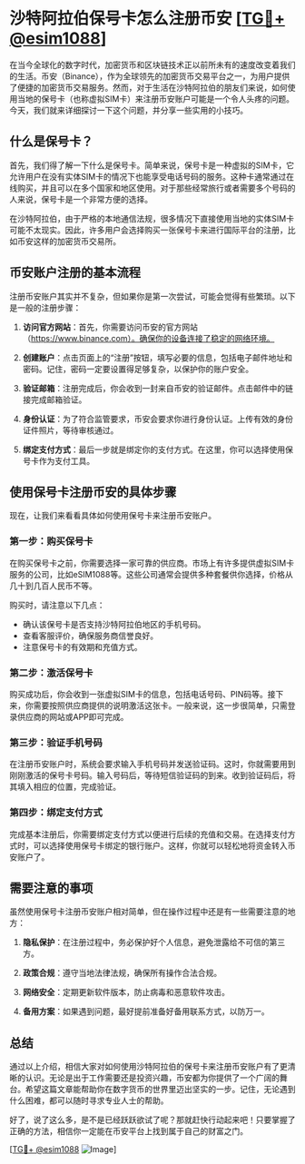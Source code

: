 # 沙特阿拉伯保号卡怎么注册币安 [[TG💪+ @esim1088](https://t.me/s/esim1088)]

在当今全球化的数字时代，加密货币和区块链技术正以前所未有的速度改变着我们的生活。币安（Binance），作为全球领先的加密货币交易平台之一，为用户提供了便捷的加密货币交易服务。然而，对于生活在沙特阿拉伯的朋友们来说，如何使用当地的保号卡（也称虚拟SIM卡）来注册币安账户可能是一个令人头疼的问题。今天，我们就来详细探讨一下这个问题，并分享一些实用的小技巧。

## 什么是保号卡？

首先，我们得了解一下什么是保号卡。简单来说，保号卡是一种虚拟的SIM卡，它允许用户在没有实体SIM卡的情况下也能享受电话号码的服务。这种卡通常通过在线购买，并且可以在多个国家和地区使用。对于那些经常旅行或者需要多个号码的人来说，保号卡是一个非常方便的选择。

在沙特阿拉伯，由于严格的本地通信法规，很多情况下直接使用当地的实体SIM卡可能不太现实。因此，许多用户会选择购买一张保号卡来进行国际平台的注册，比如币安这样的加密货币交易所。

## 币安账户注册的基本流程

注册币安账户其实并不复杂，但如果你是第一次尝试，可能会觉得有些繁琐。以下是一般的注册步骤：

1. **访问官方网站**：首先，你需要访问币安的官方网站（https://www.binance.com）。确保你的设备连接了稳定的网络环境。

2. **创建账户**：点击页面上的“注册”按钮，填写必要的信息，包括电子邮件地址和密码。记住，密码一定要设置得足够复杂，以保护你的账户安全。

3. **验证邮箱**：注册完成后，你会收到一封来自币安的验证邮件。点击邮件中的链接完成邮箱验证。

4. **身份认证**：为了符合监管要求，币安会要求你进行身份认证。上传有效的身份证件照片，等待审核通过。

5. **绑定支付方式**：最后一步就是绑定你的支付方式。在这里，你可以选择使用保号卡作为支付工具。

## 使用保号卡注册币安的具体步骤

现在，让我们来看看具体如何使用保号卡来注册币安账户。

### 第一步：购买保号卡

在购买保号卡之前，你需要选择一家可靠的供应商。市场上有许多提供虚拟SIM卡服务的公司，比如eSIM1088等。这些公司通常会提供多种套餐供你选择，价格从几十到几百人民币不等。

购买时，请注意以下几点：
- 确认该保号卡是否支持沙特阿拉伯地区的手机号码。
- 查看客服评价，确保服务商信誉良好。
- 注意保号卡的有效期和充值方式。

### 第二步：激活保号卡

购买成功后，你会收到一张虚拟SIM卡的信息，包括电话号码、PIN码等。接下来，你需要按照供应商提供的说明激活这张卡。一般来说，这一步很简单，只需登录供应商的网站或APP即可完成。

### 第三步：验证手机号码

在注册币安账户时，系统会要求输入手机号码并发送验证码。这时，你就需要用到刚刚激活的保号卡号码。输入号码后，等待短信验证码的到来。收到验证码后，将其填入相应的位置，完成验证。

### 第四步：绑定支付方式

完成基本注册后，你需要绑定支付方式以便进行后续的充值和交易。在选择支付方式时，可以选择使用保号卡绑定的银行账户。这样，你就可以轻松地将资金转入币安账户了。

## 需要注意的事项

虽然使用保号卡注册币安账户相对简单，但在操作过程中还是有一些需要注意的地方：

1. **隐私保护**：在注册过程中，务必保护好个人信息，避免泄露给不可信的第三方。

2. **政策合规**：遵守当地法律法规，确保所有操作合法合规。

3. **网络安全**：定期更新软件版本，防止病毒和恶意软件攻击。

4. **备用方案**：如果遇到问题，最好提前准备好备用联系方式，以防万一。

## 总结

通过以上介绍，相信大家对如何使用沙特阿拉伯的保号卡来注册币安账户有了更清晰的认识。无论是出于工作需要还是投资兴趣，币安都为你提供了一个广阔的舞台。希望这篇文章能帮助你在数字货币的世界里迈出坚实的一步。记住，无论遇到什么困难，都可以随时寻求专业人士的帮助。

好了，说了这么多，是不是已经跃跃欲试了呢？那就赶快行动起来吧！只要掌握了正确的方法，相信你一定能在币安平台上找到属于自己的财富之门。

[[TG💪+ @esim1088](https://t.me/s/esim1088) ![Image](https://i.postimg.cc/4NQfJmqS/Snipaste-2025-05-13-00-14-12.png)]